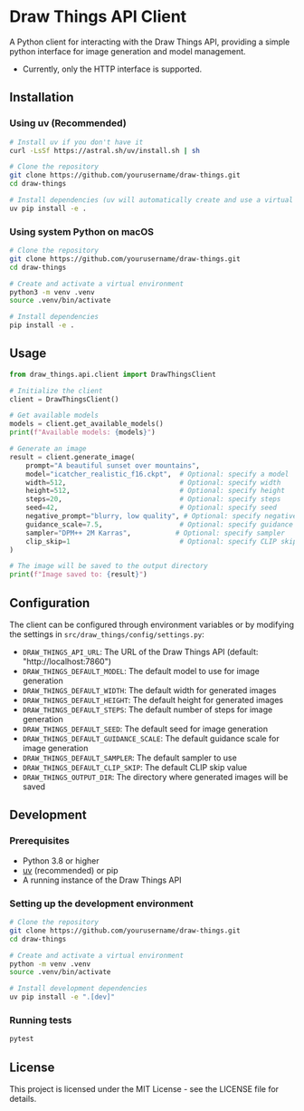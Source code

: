 # Draw Things API Client

A Python client for interacting with the Draw Things API, providing a simple python interface for image generation and model management.
- Currently, only the HTTP interface is supported.

## Installation

### Using uv (Recommended)

```bash
# Install uv if you don't have it
curl -LsSf https://astral.sh/uv/install.sh | sh

# Clone the repository
git clone https://github.com/yourusername/draw-things.git
cd draw-things

# Install dependencies (uv will automatically create and use a virtual environment)
uv pip install -e .
```

### Using system Python on macOS

```bash
# Clone the repository
git clone https://github.com/yourusername/draw-things.git
cd draw-things

# Create and activate a virtual environment
python3 -m venv .venv
source .venv/bin/activate

# Install dependencies
pip install -e .
```

## Usage

```python
from draw_things.api.client import DrawThingsClient

# Initialize the client
client = DrawThingsClient()

# Get available models
models = client.get_available_models()
print(f"Available models: {models}")

# Generate an image
result = client.generate_image(
    prompt="A beautiful sunset over mountains",
    model="icatcher_realistic_f16.ckpt",  # Optional: specify a model
    width=512,                            # Optional: specify width
    height=512,                           # Optional: specify height
    steps=20,                             # Optional: specify steps
    seed=42,                              # Optional: specify seed
    negative_prompt="blurry, low quality", # Optional: specify negative prompt
    guidance_scale=7.5,                   # Optional: specify guidance scale
    sampler="DPM++ 2M Karras",           # Optional: specify sampler
    clip_skip=1                           # Optional: specify CLIP skip
)

# The image will be saved to the output directory
print(f"Image saved to: {result}")
```

## Configuration

The client can be configured through environment variables or by modifying the settings in `src/draw_things/config/settings.py`:

- `DRAW_THINGS_API_URL`: The URL of the Draw Things API (default: "http://localhost:7860")
- `DRAW_THINGS_DEFAULT_MODEL`: The default model to use for image generation
- `DRAW_THINGS_DEFAULT_WIDTH`: The default width for generated images
- `DRAW_THINGS_DEFAULT_HEIGHT`: The default height for generated images
- `DRAW_THINGS_DEFAULT_STEPS`: The default number of steps for image generation
- `DRAW_THINGS_DEFAULT_SEED`: The default seed for image generation
- `DRAW_THINGS_DEFAULT_GUIDANCE_SCALE`: The default guidance scale for image generation
- `DRAW_THINGS_DEFAULT_SAMPLER`: The default sampler to use
- `DRAW_THINGS_DEFAULT_CLIP_SKIP`: The default CLIP skip value
- `DRAW_THINGS_OUTPUT_DIR`: The directory where generated images will be saved

## Development

### Prerequisites

- Python 3.8 or higher
- [uv](https://github.com/astral-sh/uv) (recommended) or pip
- A running instance of the Draw Things API

### Setting up the development environment

```bash
# Clone the repository
git clone https://github.com/yourusername/draw-things.git
cd draw-things

# Create and activate a virtual environment
python -m venv .venv
source .venv/bin/activate

# Install development dependencies
uv pip install -e ".[dev]"
```

### Running tests

```bash
pytest
```

## License

This project is licensed under the MIT License - see the LICENSE file for details.